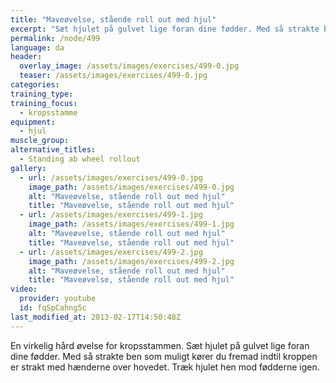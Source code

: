 ```yaml
---
title: "Maveøvelse, stående roll out med hjul"
excerpt: "Sæt hjulet på gulvet lige foran dine fødder. Med så strakte ben som muligt kører du fremad indtil kroppen er strakt med hænderne over hovedet. Træk hjulet hen mod fødderne igen."
permalink: /node/499
language: da
header:
  overlay_image: /assets/images/exercises/499-0.jpg
  teaser: /assets/images/exercises/499-0.jpg
categories:
training_type: 
training_focus: 
  - kropsstamme
equipment:
  - hjul
muscle_group:
alternative_titles:
  - Standing ab wheel rollout
gallery:
  - url: /assets/images/exercises/499-0.jpg
    image_path: /assets/images/exercises/499-0.jpg
    alt: "Maveøvelse, stående roll out med hjul"
    title: "Maveøvelse, stående roll out med hjul"
  - url: /assets/images/exercises/499-1.jpg
    image_path: /assets/images/exercises/499-1.jpg
    alt: "Maveøvelse, stående roll out med hjul"
    title: "Maveøvelse, stående roll out med hjul"
  - url: /assets/images/exercises/499-2.jpg
    image_path: /assets/images/exercises/499-2.jpg
    alt: "Maveøvelse, stående roll out med hjul"
    title: "Maveøvelse, stående roll out med hjul"
video:
  provider: youtube
  id: fqSpCahng5c
last_modified_at: 2013-02-17T14:50:48Z
---
```


En virkelig hård øvelse for kropsstammen. Sæt hjulet på gulvet lige foran dine fødder. Med så strakte ben som muligt kører du fremad indtil kroppen er strakt med hænderne over hovedet. Træk hjulet hen mod fødderne igen.
